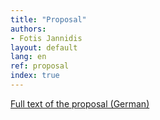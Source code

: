 ```yaml
---
title: "Proposal"
authors:
- Fotis Jannidis
layout: default
lang: en
ref: proposal
index: true
---
```





[Full text of the proposal (German)]({{site.url}}/assets/schwerpunktprogramm_CLS.pdf)
